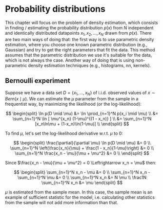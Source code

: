 # Probability distributions

This chapter will focus on the problem of density estimation, which consists in finding / estimating the probability distribution $p(x)$ from $N$ independent and identically distributed datapoints $x_1, x_2, \dots, x_N$ drawn from $p(x)$. There are two main ways of doing that: the first way is to use parametric density estimation, where you choose one known parametric distribution (e.g., Gaussian) and try to get the right parameters that fit the data. This method assumes that the parametric distribution we use it's suitable for the data, which is not always the case. Another way of doing that is using non-parametric density estimation techniques (e.g., histograms, nn, kernels).

## Bernoulli experiment

Suppose we have a data set $D = \{x_1, \dots, x_N \}$ of i.i.d. observed values of $x \sim Bern(x \mid \mu)$. We can estimate the $\mu$ parameter from the sample in a frequentist way, by maximizing the likelihood (or the log-likelihood): 

$$
\begin{split}
\ln p(D \mid \mu) &= \ln \prod_{n=1}^N p(x_i \mid \mu) \\
&= \sum_{n=1}^N \ln [ \mu^{x_n} (1-\mu)^{(1 - x_n)} ] \\
&= \sum_{n=1}^N [x_n\ln\mu + (1-x_n)\ln(1-\mu)] \\
\end{split} 
$$

To find $\mu$, let's set the log-likelihood derivative w.r.t. $\mu$ to 0:

$$
\begin{split}
\frac{\partial}{\partial \mu} \ln p(D \mid \mu) &= 0 \\
\sum_{n=1}^N \left(\frac{x_n}{\mu} + \frac{1 - x_n}{1-\mu}\right) &= 0 \\
\sum_{n=1}^N \frac{x_n - \mu}{\mu + \mu^2} &= 0 \\
\end{split} 
$$

Since $\frac{x_n - \mu}{\mu + \mu^2} = 0 \Leftrightarrow x_n = \mu$ then:

$$
\begin{split}
\sum_{n=1}^N x_n - \mu &= 0 \\
\sum_{n=1}^N x_n - \sum_{n=1}^N \mu &= 0 \\
\sum_{n=1}^N x_n &= N \mu \\
\frac1N \sum_{n=1}^N x_n &= \mu
\end{split}
$$

$\mu$ is estimated from the sample mean. In this case, the sample mean is an example of sufficient statistic for the model, i.e. calculating other statistics from the sample will not add more information than that.